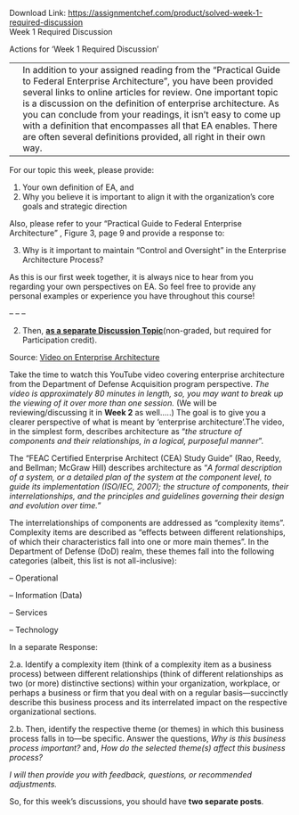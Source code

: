 Download Link: https://assignmentchef.com/product/solved-week-1-required-discussion
<br>
Week 1 Required Discussion

Actions for ‘Week 1 Required Discussion’

<table>

 <tbody>

  <tr>

   <td></td>

   <td>  In addition to your assigned reading from the “Practical Guide to Federal Enterprise Architecture”, you have been provided several links to online articles for review. One important topic is a discussion on the definition of enterprise architecture. As you can conclude from your readings, it isn’t easy to come up with a definition that encompasses all that EA enables. There are often several definitions provided, all right in their own way.</td>

  </tr>

 </tbody>

</table>

For our topic this week, please provide:

<ol>

 <li>Your own definition of EA, and</li>

 <li>Why you believe it is important to align it with the organization’s core goals and strategic direction</li>

</ol>

Also, please refer to your “Practical Guide to Federal Enterprise Architecture” , Figure 3, page 9 and provide a response to:

<ol start="3">

 <li>Why is it important to maintain “Control and Oversight” in the Enterprise Architecture Process?</li>

</ol>

As this is our first week together, it is always nice to hear from you regarding your own perspectives on EA. So feel free to provide any personal examples or experience you have throughout this course!

– – –

<ol start="2">

 <li>Then, <strong><u>as a separate Discussion Topic</u></strong>(non-graded, but required for Participation credit).</li>

</ol>

Source:  <a href="https://www.youtube.com/watch?v=TM_P32y3yNw&amp;feature=youtu.be">Video on Enterprise Architecture</a>

Take the time to watch this YouTube video covering enterprise architecture from the Department of Defense Acquisition program perspective. <em>The video is approximately 80 minutes in length, so, you may want to break up the viewing of it over more than one session.</em> (We will be reviewing/discussing it in <strong>Week 2</strong> as well…..)  The goal is to give you a clearer perspective of what is meant by ‘enterprise architecture’.The video, in the simplest form, describes architecture as “<em>the structure of components and their relationships, in a logical, purposeful manner</em>”.

The “FEAC Certified Enterprise Architect (CEA) Study Guide” (Rao, Reedy, and Bellman; McGraw Hill) describes architecture as “<em>A formal description of a system, or a detailed plan of the system at the component level, to guide its implementation (ISO/IEC, 2007); the structure of components, their interrelationships, and the principles and guidelines governing their design and evolution over time.</em>”

The interrelationships of components are addressed as “complexity items”. Complexity items are described as “effects between different relationships, of which their characteristics fall into one or more main themes”. In the Department of Defense (DoD) realm, these themes fall into the following categories (albeit, this list is not all-inclusive):

– Operational

– Information (Data)

– Services

– Technology

In a separate Response:

2.a.  Identify a complexity item (think of a complexity item as a business process) between different relationships (think of different relationships as two (or more) distinctive sections) within your organization, workplace, or perhaps a business or firm that you deal with on a regular basis—succinctly describe this business process and its interrelated impact on the respective organizational sections.

2.b.  Then, identify the respective theme (or themes) in which this business process falls in to—be specific. Answer the questions, <em>Why is this business process important? </em>and, <em>How do the selected theme(s) affect this business process?</em>

<em>I will then provide you with feedback, questions, or recommended adjustments.</em>

So, for this week’s discussions, you should have <strong>two separate posts</strong>.